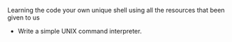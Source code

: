 Learning the code your own unique shell using all the resources that been given to us
* Write a simple UNIX command interpreter.

